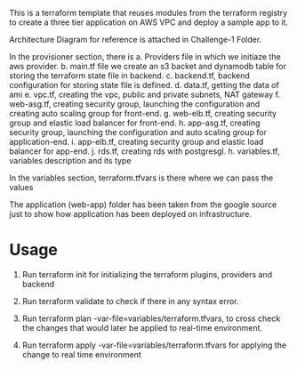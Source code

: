 This is a terraform template that reuses modules from the terraform registry to create a three tier application on AWS VPC and deploy a sample app to it.

Architecture Diagram for reference is attached in Challenge-1 Folder.

In the provisioner section, there is 
a. Providers file in which we initiaze the aws provider. 
b. main.tf file we create an s3 backet and dynamodb table for storing the terraform state file in backend. 
c. backend.tf, backend configuration for storing state file is defined.
d. data.tf, getting the data of ami
e. vpc.tf, creating the vpc, public and private subnets, NAT gateway
f. web-asg.tf, creating security group, launching the configuration and creating auto scaling group for front-end.
g. web-elb.tf, creating security group and elastic load balancer for front-end.
h. app-asg.tf, creating security group, launching the configuration and auto scaling group for application-end.
i. app-elb.tf, creating security group and elastic load balancer for app-end.
j. rds.tf, creating rds with postgresgl.
h. variables.tf, variables description and its type

In the variables section, terraform.tfvars is there where we can pass the values

The application (web-app) folder has been taken from the google source just to show how application has been deployed on infrastructure.

# Usage

1. Run terraform init for initializing the terraform plugins, providers and backend

2. Run terraform validate to check if there in any syntax error.

3. Run terraform plan -var-file=variables/terraform.tfvars, to cross check the changes that would later be applied to real-time environment.

4. Run terraform apply -var-file=variables/terraform.tfvars for applying the change to real time environment

